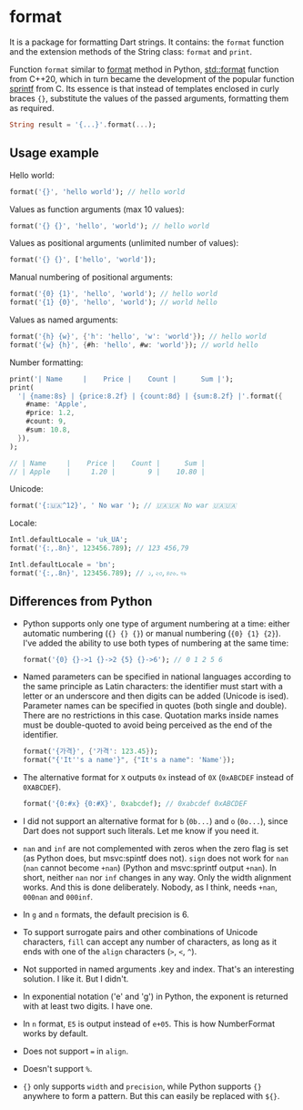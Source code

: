 # format

It is a package for formatting Dart strings. It contains: the `format`
function and the extension methods of the String class: `format` and `print`.

Function `format` similar to [format](https://docs.python.org/3/library/string.html#format-string-syntax)
method in Python, [std::format](https://en.cppreference.com/w/cpp/utility/format/format)
function from C++20, which in turn became the development of the popular
function [sprintf](https://en.cppreference.com/w/c/io/fprintf) from C. Its
essence is that instead of templates enclosed in curly braces `{}`, substitute
the values of the passed arguments, formatting them as required.

```dart
String result = '{...}'.format(...);
```

## Usage example

Hello world:

```dart
format('{}', 'hello world'); // hello world
```

Values as function arguments (max 10 values):

```dart
format('{} {}', 'hello', 'world'); // hello world
```

Values as positional arguments (unlimited number of values):

```dart
format('{} {}', ['hello', 'world']);
```

Manual numbering of positional arguments:

```dart
format('{0} {1}', 'hello', 'world'); // hello world
format('{1} {0}', 'hello', 'world'); // world hello
```

Values as named arguments:

```dart
format('{h} {w}', {'h': 'hello', 'w': 'world'}); // hello world
format('{w} {h}', {#h: 'hello', #w: 'world'}); // world hello
```

Number formatting:

```dart
print('| Name     |    Price |    Count |      Sum |');
print(
  '| {name:8s} | {price:8.2f} | {count:8d} | {sum:8.2f} |'.format({
    #name: 'Apple',
    #price: 1.2,
    #count: 9,
    #sum: 10.8,
  }),
);

// | Name     |    Price |    Count |      Sum |
// | Apple    |     1.20 |        9 |    10.80 |
```

Unicode:

```dart
format('{:🇺🇦^12}', ' No war '); // 🇺🇦🇺🇦 No war 🇺🇦🇺🇦
```

Locale:

```dart
Intl.defaultLocale = 'uk_UA';
format('{:,.8n}', 123456.789); // 123 456,79

Intl.defaultLocale = 'bn';
format('{:,.8n}', 123456.789); // ১,২৩,৪৫৬.৭৯
```

## Differences from Python

- Python supports only one type of argument numbering at a time: either
  automatic numbering (`{} {} {}`) or manual numbering (`{0} {1} {2}`).
  I've added the ability to use both types of numbering at the same time:

  ```dart
  format('{0} {}->1 {}->2 {5} {}->6'); // 0 1 2 5 6
  ```

- Named parameters can be specified in national languages according to the same
  principle as Latin characters: the identifier must start with a letter or an
  underscore and then digits can be added (Unicode is ised). Parameter names
  can be specified in quotes (both single and double). There are no
  restrictions in this case. Quotation marks inside names must be double-quoted
  to avoid being perceived as the end of the identifier.

  ```dart
  format('{가격}', {'가격': 123.45});
  format("{'It''s a name'}", {"It's a name": 'Name'});
  ```

- The alternative format for `X` outputs `0x` instead of `0X` (`0xABCDEF`
  instead of `0XABCDEF`).

  ```dart
  format('{0:#x} {0:#X}', 0xabcdef); // 0xabcdef 0xABCDEF
  ```

- I did not support an alternative format for `b` (`0b...`) and `o` (`0o...`),
  since Dart does not support such literals. Let me know if you need it.

- `nan` and `inf` are not complemented with zeros when the zero flag is set (as
  Python does, but msvc:spintf does not). `sign` does not work for `nan` (`nan`
  cannot become `+nan`) (Python and msvc:sprintf output `+nan`). In short,
  neither `nan` nor `inf` changes in any way. Only the width alignment works.
  And this is done deliberately. Nobody, as I think, needs `+nan`, `000nan` and
  `000inf`.

- In `g` and `n` formats, the default precision is 6.

- To support surrogate pairs and other combinations of Unicode characters,
  `fill` can accept any number of characters, as long as it ends with one of
  the `align` characters (`>`, `<`, `^`).

- Not supported in named arguments .key and index. That's an interesting
  solution. I like it. But I didn't.

- In exponential notation ('e' and 'g') in Python, the exponent is returned
  with at least two digits. I have one.

- In `n` format, `E5` is output instead of `e+05`. This is how NumberFormat
  works by default.

- Does not support `=` in `align`.

- Doesn't support `%`.

- `{}` only supports `width` and `precision`, while Python supports `{}`
  anywhere to form a pattern. But this can easily be replaced with `${}`.
